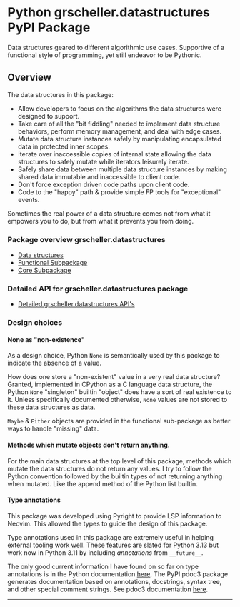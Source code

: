 # Python grscheller.datastructures PyPI Package

Data structures geared to different algorithmic use cases. Supportive of
a functional style of programming, yet still endeavor to be Pythonic.

## Overview

The data structures in this package:

* Allow developers to focus on the algorithms the data structures were
  designed to support.
* Take care of all the "bit fiddling" needed to implement data structure
  behaviors, perform memory management, and deal with edge cases.
* Mutate data structure instances safely by manipulating encapsulated
  data in protected inner scopes.
* Iterate over inaccessible copies of internal state allowing the data
  structures to safely mutate while iterators leisurely iterate. 
* Safely share data between multiple data structure instances by making
  shared data immutable and inaccessible to client code.
* Don't force exception driven code paths upon client code.
* Code to the "happy" path & provide simple FP tools for "exceptional"
  events.

Sometimes the real power of a data structure comes not from what it
empowers you to do, but from what it prevents you from doing.

### Package overview grscheller.datastructures

* [Data structures][1]
* [Functional Subpackage][2]
* [Core Subpackage][3]

### Detailed API for grscheller.datastructures package

* [Detailed grscheller.datastructures API's][4]

### Design choices

#### None as "non-existence"

As a design choice, Python `None` is semantically used by this package
to indicate the absence of a value.

How does one store a "non-existent" value in a very real data structure?
Granted, implemented in CPython as a C language data structure, the
Python `None` "singleton" builtin "object" does have a sort of real
existence to it. Unless specifically documented otherwise, `None` values
are not stored to these data structures as data.

`Maybe` & `Either` objects are provided in the functional sub-package as
better ways to handle "missing" data.

#### Methods which mutate objects don't return anything.

For the main data structures at the top level of this package, methods
which mutate the data structures do not return any values. I try to
follow the Python convention followed by the builtin types of not
returning anything when mutated. Like the append method of the Python
list builtin.

#### Type annotations

This package was developed using Pyright to provide LSP
information to Neovim. This allowed the types to guide the design of
this package. 

Type annotations used in this package are extremely useful in helping
external tooling work well. These features are slated for Python 3.13
but work now in Python 3.11 by including *annotations* from
`__future__`.

The only good current information I have found on so far on type
annotations is in the Python documentation [here][5]. The PyPI pdoc3
package generates documentation based on annotations, docstrings, syntax
tree, and other special comment strings. See pdoc3 documentation
[here][6].

---

[1]: README.d/Datastructures.md
[2]: README.d/FunctionalSubpackage.md
[3]: README.d/CoreSubpackage.md
[4]: https://grscheller.github.io/datastructures/
[5]: https://docs.python.org/3.13/library/typing.html
[6]: https://pdoc3.github.io/pdoc/doc/pdoc/#gsc.tab=0

